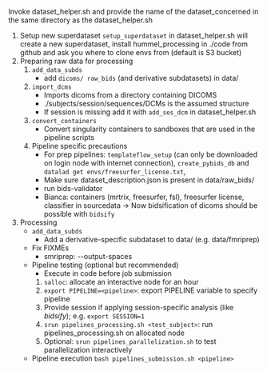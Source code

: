 Invoke dataset_helper.sh and provide the name of the dataset_concerned in the same directory as the dataset_helper.sh

1. Setup new superdataset
    `setup_superdataset` in dataset_helper.sh will create a new superdataset, install hummel_processing in ./code from github and ask you where to clone envs from (default is S3 bucket)
2. Preparing raw data for processing
    1. `add_data_subds`
        - add `dicoms/ raw_bids` (and derivative subdatasets) in data/
    2. `import_dcms`
        - Imports dicoms from a directory containing DICOMS
        - ./subjects/session/sequences/DCMs is the assumed structure
        - If session is missing add it with `add_ses_dcm` in dataset_helper.sh
    4. `convert_containers`
        - Convert singularity containers to sandboxes that are used in the pipeline scripts
    5. Pipeline specific precautions
        -  For prep pipelines: `templateflow_setup` (can only be downloaded on login node with internet connection), `create_pybids_db` and `datalad get envs/freesurfer_license.txt`, 
        - Make sure dataset_description.json is present in data/raw_bids/
        - run bids-validator
        - Bianca: containers (mrtrix, freesurfer, fsl), freesurfer license, classifier in sourcedata
-> Now bidsification of dicoms should be possible with `bidsify`
3. Processing
    - `add_data_subds`
        - Add a derivative-specific subdataset to data/ (e.g. data/fmriprep)
    - Fix FIXMEs
        - smriprep: --output-spaces
    - Pipeline testing (optional but recommended)
        - Execute in code before job submission
        1. `salloc`: allocate an interactive node for an hour
        2. `export PIPELINE=<pipeline>`: export PIPELINE variable to specify pipeline
        3. Provide session if applying session-specific analysis (like *bidsify*); e.g. `export SESSION=1`
        4. `srun pipelines_processing.sh <test_subject>`: run pipelines_processing.sh on allocated node
        5. Optional: `srun pipelines_parallelization.sh` to test parallelization interactively 
    - Pipeline execution `bash pipelines_submission.sh <pipeline>`
